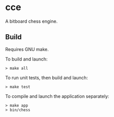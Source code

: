 # cce
A bitboard chess engine.

## Build

Requires GNU make.

To build and launch: 
```
> make all
```
To run unit tests, then build and launch:
```
> make test
```
To compile and launch the application separately:
```
> make app
> bin/chess
```
